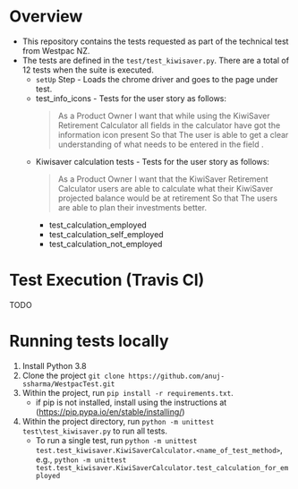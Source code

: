# Overview
* This repository contains the tests requested as part of the technical test from Westpac NZ. 
* The tests are defined in the `test/test_kiwisaver.py`. There are a total of 12 tests when the suite is executed. 
    * `setUp` Step - Loads the chrome driver and goes to the page under test.
    * test_info_icons - Tests for the user story as follows:
        > As a Product Owner
          I want that while using the KiwiSaver Retirement Calculator all fields in the calculator have got the information icon present
        So that
        The user is able to get a clear understanding of what needs to be entered in the field .
    * Kiwisaver calculation tests - Tests for the user story as follows:
        >    As a Product Owner
        I want that the KiwiSaver Retirement Calculator users are able to calculate what their KiwiSaver projected balance would be at retirement
        So that
        The users are able to plan their investments better.
        * test_calculation_employed
        * test_calculation_self_employed
        * test_calculation_not_employed

# Test Execution (Travis CI)
TODO

# Running tests locally

1. Install Python 3.8
2. Clone the project `git clone https://github.com/anuj-ssharma/WestpacTest.git`
3. Within the project, run `pip install -r requirements.txt`. 
    * if pip is not installed, install using the instructions at (https://pip.pypa.io/en/stable/installing/)
4. Within the project directory, run `python -m unittest test\test_kiwisaver.py` to run all tests.
    * To run a single test, run `python -m unittest test.test_kiwisaver.KiwiSaverCalculator.<name_of_test_method>`, e.g., `python -m unittest test.test_kiwisaver.KiwiSaverCalculator.test_calculation_for_employed`
 
